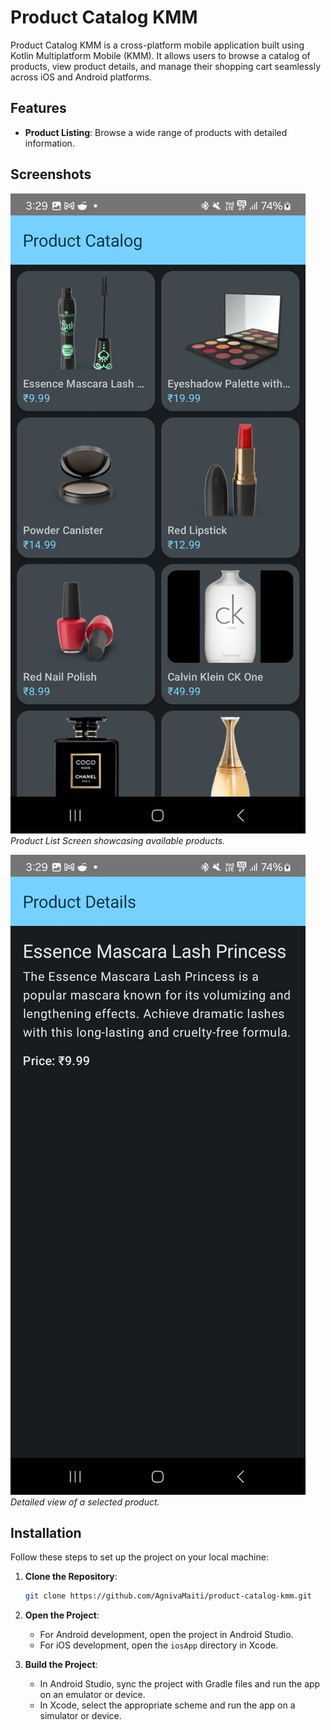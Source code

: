 # Product Catalog KMM

Product Catalog KMM is a cross-platform mobile application built using Kotlin Multiplatform Mobile (KMM). It allows users to browse a catalog of products, view product details, and manage their shopping cart seamlessly across iOS and Android platforms.
## Features

- **Product Listing**: Browse a wide range of products with detailed information.

## Screenshots

![Product List Screen](screenshots/ss2.jpg)
*Product List Screen showcasing available products.*

![Product Detail Screen](screenshots/ss1.jpg)
*Detailed view of a selected product.*

## Installation

Follow these steps to set up the project on your local machine:

1. **Clone the Repository**:
   ```bash
   git clone https://github.com/AgnivaMaiti/product-catalog-kmm.git
   ```

2. **Open the Project**:
   - For Android development, open the project in Android Studio.
   - For iOS development, open the `iosApp` directory in Xcode.

3. **Build the Project**:
   - In Android Studio, sync the project with Gradle files and run the app on an emulator or device.
   - In Xcode, select the appropriate scheme and run the app on a simulator or device.
